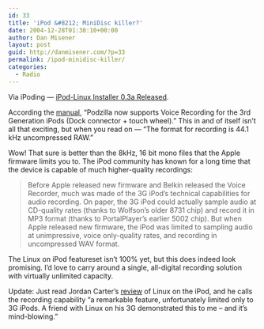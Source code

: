 ```yaml
---
id: 33
title: 'iPod &#8212; MiniDisc killer?'
date: 2004-12-28T01:30:10+00:00
author: Dan Misener
layout: post
guid: http://danmisener.com/?p=33
permalink: /ipod-minidisc-killer/
categories:
  - Radio
---
```

Via iPoding &#8212; [iPod-Linux Installer 0.3a Released](http://www.ipoding.com/modules.php?op=modload&name=News&file=article&sid=2053).

According the [manual](http://www.ipodlinux.org/index.php/Manual#How_Do_I_record.3F), &#8220;Podzilla now supports Voice Recording for the 3rd Generation iPods (Dock connector + touch wheel).&#8221; This in and of itself isn&#8217;t all that exciting, but when you read on &#8212; &#8220;The format for recording is 44.1 kHz uncompressed RAW.&#8221;

Wow! That sure is better than the 8kHz, 16 bit mono files that the Apple firmware limits you to. The iPod community has known for a long time that the device is capable of much higher-quality recordings:

> Before Apple released new firmware and Belkin released the Voice Recorder, much was made of the 3G iPod&#8217;s technical capabilities for audio recording. On paper, the 3G iPod could actually sample audio at CD-quality rates (thanks to Wolfson&#8217;s older 8731 chip) and record it in MP3 format (thanks to PortalPlayer&#8217;s earlier 5002 chip). But when Apple released new firmware, the iPod was limited to sampling audio at unimpressive, voice only-quality rates, and recording in uncompressed WAV format. 

The Linux on iPod featureset isn&#8217;t 100% yet, but this does indeed look promising. I&#8217;d love to carry around a single, all-digital recording solution with virtually unlimited capacity.

Update: Just read Jordan Carter&#8217;s [review](http://www.xlr8yourmac.com/feedback/linux_on_ipod/Linux_on_ipod_review.html) of Linux on the iPod, and he calls the recording capability &#8220;a remarkable feature, unfortunately limited only to 3G iPods. A friend with Linux on his 3G demonstrated this to me &#8211; and it&#8217;s mind-blowing.&#8221;